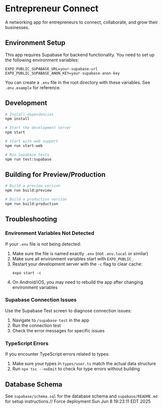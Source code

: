 # Entrepreneur Connect

A networking app for entrepreneurs to connect, collaborate, and grow their businesses.

## Environment Setup

This app requires Supabase for backend functionality. You need to set up the following environment variables:

```
EXPO_PUBLIC_SUPABASE_URL=your-supabase-url
EXPO_PUBLIC_SUPABASE_ANON_KEY=your-supabase-anon-key
```

You can create a `.env` file in the root directory with these variables. See `.env.example` for reference.

## Development

```bash
# Install dependencies
npm install

# Start the development server
npm start

# Start with web support
npm run start-web

# Run Supabase tests
npm run test:supabase
```

## Building for Preview/Production

```bash
# Build a preview version
npm run build:preview

# Build a production version
npm run build:production
```

## Troubleshooting

### Environment Variables Not Detected

If your `.env` file is not being detected:

1. Make sure the file is named exactly `.env` (not `.env.local` or similar)
2. Make sure all environment variables start with `EXPO_PUBLIC_`
3. Restart your development server with the `-c` flag to clear cache:
   ```
   expo start -c
   ```
4. On Android/iOS, you may need to rebuild the app after changing environment variables

### Supabase Connection Issues

Use the Supabase Test screen to diagnose connection issues:

1. Navigate to `/supabase-test` in the app
2. Run the connection test
3. Check the error messages for specific issues

### TypeScript Errors

If you encounter TypeScript errors related to types:

1. Make sure your types in `types/user.ts` match the actual data structure
2. Run `npx tsc --noEmit` to check for type errors without building

## Database Schema

See `supabase/schema.sql` for the database schema and `supabase/README.md` for setup instructions.// Force deployment Sun Jun  8 19:23:11 EDT 2025
